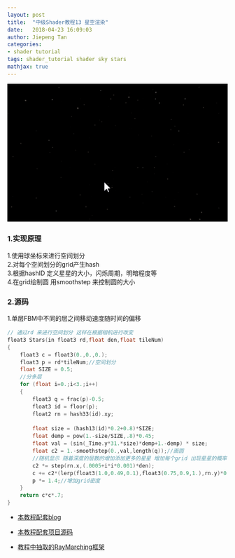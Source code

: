```yaml
---
layout: post
title:  "中级Shader教程13 星空渲染"
date:   2018-04-23 16:09:03
author: Jiepeng Tan
categories: 
- shader tutorial
tags: shader_tutorial shader sky stars
mathjax: true
---
```

<p align="center"> <img src="https://github.com/JiepengTan/JiepengTan.github.io/blob/master/assets/img/blog/ShaderTutorial3D/Stars/head.gif?raw=true" width="512"/></p>




 


### 1.实现原理  
1.使用球坐标来进行空间划分  
2.对每个空间划分的grid产生hash  
3.根据hashID 定义星星的大小，闪烁周期，明暗程度等  
4.在grid绘制圆 用smoothstep 来控制圆的大小  


### 2.源码

1.单层FBM中不同的层之间移动速度随时间的偏移  

```c
// 通过rd 来进行空间划分 这样在根据相机进行改变
float3 Stars(in float3 rd,float den,float tileNum)
{
    float3 c = float3(0.,0.,0.);
    float3 p = rd*tileNum;//空间划分
    float SIZE = 0.5;
    //分多层
    for (float i=0.;i<3.;i++)
    {
        float3 q = frac(p)-0.5;
        float3 id = floor(p);
        float2 rn = hash33(id).xy;

        float size = (hash13(id)*0.2+0.8)*SIZE; 
        float demp = pow(1.-size/SIZE,.8)*0.45;
        float val = (sin(_Time.y*31.*size)*demp+1.-demp) * size;
        float c2 = 1.-smoothstep(0.,val,length(q));//画圆
        //随机显示 随着深度的层数的增加添加更多的星星 增加每个grid 出现星星的概率
        c2 *= step(rn.x,(.0005+i*i*0.001)*den);
        c += c2*(lerp(float3(1.0,0.49,0.1),float3(0.75,0.9,1.),rn.y)*0.25+0.75);//不同的亮度
        p *= 1.4;//增加grid密度
    }
    return c*c*.7;
}
```



- [本教程配套blog ][1]
- [本教程配套项目源码 ][2]
- [教程中抽取的RayMarching框架][3]

  [1]: https://blog.csdn.net/tjw02241035621611/article/details/80038608
  [2]: https://github.com/JiepengTan/FishManShaderTutorial
  [3]: https://github.com/JiepengTan/Unity-Raymarching-Framework